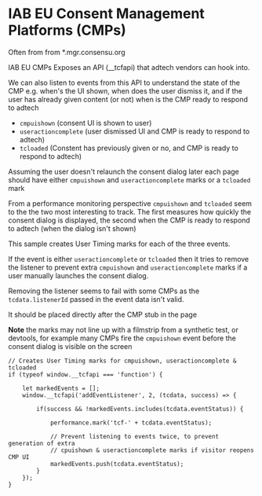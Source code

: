 # IAB EU Consent Management Platforms (CMPs)

Often from from *.mgr.consensu.org

IAB EU CMPs Exposes an API (__tcfapi) that adtech vendors can hook into. 

We can also listen to events from this API to understand the state of the CMP e.g. when's the UI shown, when does the user dismiss it, and if the user has already given content (or not) when is the CMP ready to respond to adtech

- `cmpuishown` (consent UI is shown to user)
- `useractioncomplete` (user dismissed UI and CMP is ready to respond to adtech)
- `tcloaded` (Constent has previously given or no, and CMP is ready to respond to adtech)

Assuming the user doesn't relaunch the consent dialog later each page should have either `cmpuishown` and `useractioncomplete` marks or a `tcloaded` mark

From a performance monitoring perspective `cmpuishown` and `tcloaded` seem to the the two most interesting to track. The first measures how quickly the consent dialog is displayed, the second when the CMP is ready to respond to adtech (when the dialog isn't shown)

This sample creates User Timing marks for each of the three events.

If the event is either `useractioncomplete` or `tcloaded` then it tries to remove the listener to prevent extra `cmpuishown` and `useractioncomplete` marks if a user manually launches the consent dialog. 

Removing the listener seems to fail with some CMPs as the `tcdata.listenerId` passed in the event data isn't valid.

It should be placed directly after the CMP stub in the page

**Note** the marks may not line up with a filmstrip from a synthetic test, or devtools, for example many CMPs fire the `cmpuishown` event before the consent dialog is visible on the screen

```
// Creates User Timing marks for cmpuishown, useractioncomplete & tcloaded
if (typeof window.__tcfapi === 'function') {
    
    let markedEvents = [];
    window.__tcfapi('addEventListener', 2, (tcdata, success) => { 

        if(success && !markedEvents.includes(tcdata.eventStatus)) { 

            performance.mark('tcf-' + tcdata.eventStatus); 

            // Prevent listening to events twice, to prevent generation of extra 
            // cpuishown & useractioncomplete marks if visitor reopens CMP UI
            markedEvents.push(tcdata.eventStatus);
        }
    });
}
```
